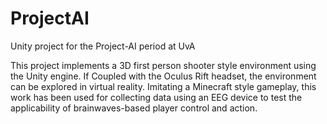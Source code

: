 # ProjectAI
Unity project for the Project-AI period at UvA

This project implements a 3D first person shooter style environment using the Unity engine.
If Coupled with the Oculus Rift headset, the environment can be explored in virtual reality.
Imitating a Minecraft style gameplay, this work has been used for collecting data using an EEG device to test the applicability of brainwaves-based player control and action.
